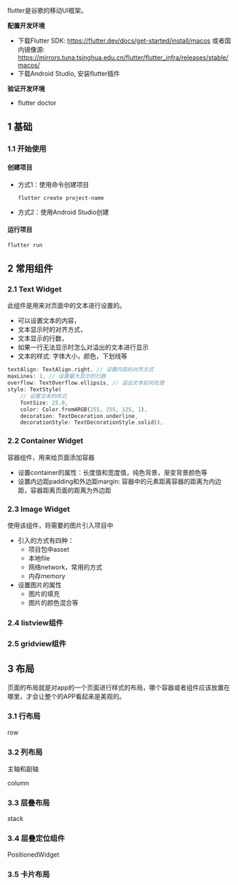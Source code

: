<!--
 * @Author: your name
 * @Date: 2020-03-08 23:25:33
 * @LastEditTime: 2020-03-24 20:53:32
 * @LastEditors: Please set LastEditors
 * @Description: In User Settings Edit
 * @FilePath: /layout_demo/Users/jiale/code-2020/flutter-demo/README.md
 -->

flutter是谷歌的移动UI框架。

**配置开发环境**

- 下载Flutter SDK: https://flutter.dev/docs/get-started/install/macos 或者国内镜像源: https://mirrors.tuna.tsinghua.edu.cn/flutter/flutter_infra/releases/stable/macos/
- 下载Android Studio, 安装flutter插件

**验证开发环境**

- flutter doctor  

## 1 基础

### 1.1 开始使用

#### 创建项目
* 方式1：使用命令创建项目

    ```shell
    flutter create project-name
    ```
* 方式2：使用Android Studio创建

#### 运行项目

```shell
flutter run 
```

## 2 常用组件

### 2.1 Text Widget

此组件是用来对页面中的文本进行设置的。
- 可以设置文本的内容，
- 文本显示时的对齐方式，
- 文本显示的行数，
- 如果一行无法显示时怎么对溢出的文本进行显示
- 文本的样式: 字体大小，颜色，下划线等

```dart
textAlign: TextAlign.right, // 设置内容的对齐方式
maxLines: 1, // 设置最大显示的行数
overflow: TextOverflow.ellipsis, // 溢出文本如何处理
style: TextStyle(
    // 设置文本的样式
    fontSize: 25.0,
    color: Color.fromARGB(255, 255, 125, 1),
    decoration: TextDecoration.underline,
    decorationStyle: TextDecorationStyle.solid)),
```

### 2.2 Container Widget

容器组件，用来给页面添加容器
- 设置container的属性：长度值和宽度值，纯色背景，渐变背景颜色等
- 设置内边距padding和外边距margin: 容器中的元素距离容器的距离为内边距，容器距离页面的距离为外边距

### 2.3 Image Widget

使用该组件，将需要的图片引入项目中
- 引入的方式有四种：
    - 项目包中asset
    - 本地file
    - 网络network，常用的方式
    - 内存memory
- 设置图片的属性
    - 图片的填充
    - 图片的颜色混合等

### 2.4 listview组件

### 2.5 gridview组件

## 3 布局

页面的布局就是对app的一个页面进行样式的布局，哪个容器或者组件应该放置在哪里，才会让整个的APP看起来是美观的。

### 3.1 行布局

row

### 3.2 列布局

主轴和副轴

column

### 3.3 层叠布局

stack

### 3.4 层叠定位组件

PositionedWidget

### 3.5 卡片布局

